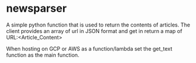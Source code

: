 # newsparser

A simple python function that is used to return the contents of articles. The client provides an array of url in JSON format and get in return a map of URL:<Article_Content>

When hosting on GCP or AWS as a function/lambda set the get_text function as the main function.
